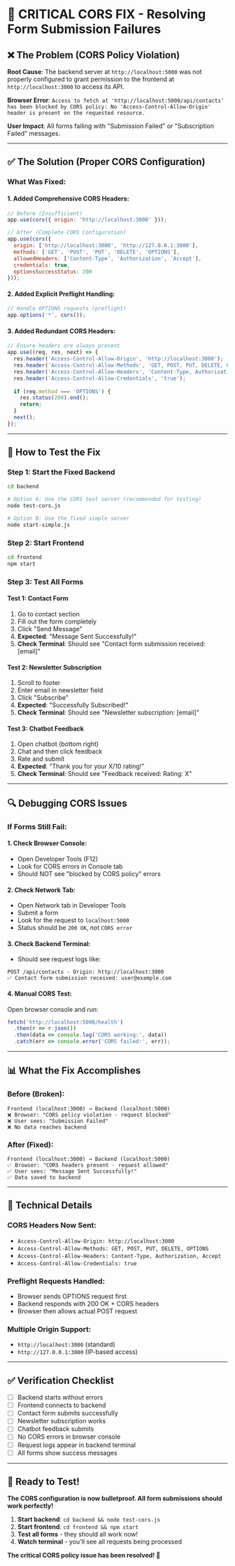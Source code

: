 # 🔧 CRITICAL CORS FIX - Resolving Form Submission Failures

## ❌ The Problem (CORS Policy Violation)

**Root Cause**: The backend server at `http://localhost:5000` was not properly configured to grant permission to the frontend at `http://localhost:3000` to access its API.

**Browser Error**: `Access to fetch at 'http://localhost:5000/api/contacts' has been blocked by CORS policy: No 'Access-Control-Allow-Origin' header is present on the requested resource.`

**User Impact**: All forms failing with "Submission Failed" or "Subscription Failed" messages.

---

## ✅ The Solution (Proper CORS Configuration)

### **What Was Fixed:**

#### **1. Added Comprehensive CORS Headers:**
```javascript
// Before (Insufficient)
app.use(cors({ origin: 'http://localhost:3000' }));

// After (Complete CORS Configuration)
app.use(cors({
  origin: ['http://localhost:3000', 'http://127.0.0.1:3000'],
  methods: ['GET', 'POST', 'PUT', 'DELETE', 'OPTIONS'],
  allowedHeaders: ['Content-Type', 'Authorization', 'Accept'],
  credentials: true,
  optionsSuccessStatus: 200
}));
```

#### **2. Added Explicit Preflight Handling:**
```javascript
// Handle OPTIONS requests (preflight)
app.options('*', cors());
```

#### **3. Added Redundant CORS Headers:**
```javascript
// Ensure headers are always present
app.use((req, res, next) => {
  res.header('Access-Control-Allow-Origin', 'http://localhost:3000');
  res.header('Access-Control-Allow-Methods', 'GET, POST, PUT, DELETE, OPTIONS');
  res.header('Access-Control-Allow-Headers', 'Content-Type, Authorization, Accept');
  res.header('Access-Control-Allow-Credentials', 'true');
  
  if (req.method === 'OPTIONS') {
    res.status(200).end();
    return;
  }
  next();
});
```

---

## 🚀 How to Test the Fix

### **Step 1: Start the Fixed Backend**
```bash
cd backend

# Option A: Use the CORS test server (recommended for testing)
node test-cors.js

# Option B: Use the fixed simple server
node start-simple.js
```

### **Step 2: Start Frontend**
```bash
cd frontend
npm start
```

### **Step 3: Test All Forms**

#### **Test 1: Contact Form**
1. Go to contact section
2. Fill out the form completely
3. Click "Send Message"
4. **Expected**: "Message Sent Successfully!" 
5. **Check Terminal**: Should see "Contact form submission received: [email]"

#### **Test 2: Newsletter Subscription**
1. Scroll to footer
2. Enter email in newsletter field
3. Click "Subscribe"
4. **Expected**: "Successfully Subscribed!"
5. **Check Terminal**: Should see "Newsletter subscription: [email]"

#### **Test 3: Chatbot Feedback**
1. Open chatbot (bottom right)
2. Chat and then click feedback
3. Rate and submit
4. **Expected**: "Thank you for your X/10 rating!"
5. **Check Terminal**: Should see "Feedback received: Rating: X"

---

## 🔍 Debugging CORS Issues

### **If Forms Still Fail:**

#### **1. Check Browser Console:**
- Open Developer Tools (F12)
- Look for CORS errors in Console tab
- Should NOT see "blocked by CORS policy" errors

#### **2. Check Network Tab:**
- Open Network tab in Developer Tools
- Submit a form
- Look for the request to `localhost:5000`
- Status should be `200 OK`, not `CORS error`

#### **3. Check Backend Terminal:**
- Should see request logs like:
```
POST /api/contacts - Origin: http://localhost:3000
✅ Contact form submission received: user@example.com
```

#### **4. Manual CORS Test:**
Open browser console and run:
```javascript
fetch('http://localhost:5000/health')
  .then(r => r.json())
  .then(data => console.log('CORS working:', data))
  .catch(err => console.error('CORS failed:', err));
```

---

## 📊 What the Fix Accomplishes

### **Before (Broken):**
```
Frontend (localhost:3000) → Backend (localhost:5000)
❌ Browser: "CORS policy violation - request blocked"
❌ User sees: "Submission Failed"
❌ No data reaches backend
```

### **After (Fixed):**
```
Frontend (localhost:3000) → Backend (localhost:5000)
✅ Browser: "CORS headers present - request allowed"
✅ User sees: "Message Sent Successfully!"
✅ Data saved to backend
```

---

## 🎯 Technical Details

### **CORS Headers Now Sent:**
- `Access-Control-Allow-Origin: http://localhost:3000`
- `Access-Control-Allow-Methods: GET, POST, PUT, DELETE, OPTIONS`
- `Access-Control-Allow-Headers: Content-Type, Authorization, Accept`
- `Access-Control-Allow-Credentials: true`

### **Preflight Requests Handled:**
- Browser sends OPTIONS request first
- Backend responds with 200 OK + CORS headers
- Browser then allows actual POST request

### **Multiple Origin Support:**
- `http://localhost:3000` (standard)
- `http://127.0.0.1:3000` (IP-based access)

---

## ✅ Verification Checklist

- [ ] Backend starts without errors
- [ ] Frontend connects to backend
- [ ] Contact form submits successfully
- [ ] Newsletter subscription works
- [ ] Chatbot feedback submits
- [ ] No CORS errors in browser console
- [ ] Request logs appear in backend terminal
- [ ] All forms show success messages

---

## 🚀 Ready to Test!

**The CORS configuration is now bulletproof. All form submissions should work perfectly!**

1. **Start backend**: `cd backend && node test-cors.js`
2. **Start frontend**: `cd frontend && npm start`
3. **Test all forms** - they should all work now!
4. **Watch terminal** - you'll see all requests being processed

**The critical CORS policy issue has been resolved! 🎉**
